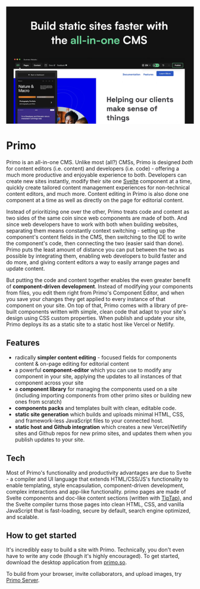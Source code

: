 ![screenshot](./screenshot.png)

# Primo
Primo is an all-in-one CMS. Unlike most (all?) CMSs, Primo is designed *both* for content editors (i.e. content) and developers (i.e. code) - offering a much more productive and enjoyable experience to both. Developers can create new sites instantly, modify their site one [Svelte](https://svelte.dev) component at a time, quickly create tailored content management experiences for non-technical content editors, and much more. Content editing in Primo is also done one component at a time as well as directly on the page for editorial content.

Instead of prioritizing one over the other, Primo treats code and content as two sides of the same coin since web components are made of both. And since web developers have to work with both when building websites, separating them means constantly context switching - setting up the component's content fields in the CMS, then switching to the IDE to write the component's code, then connecting the two (easier said than done). Primo puts the least amount of distance you can put between the two as possible by integrating them, enabling web developers to build faster and do more, and giving content editors a way to easily arrange pages and update content. 

But putting the code and content together enables the even greater benefit of **component-driven development**. Instead of modifying your components from files, you edit them right from Primo's Component Editor, and when you save your changes they get applied to every instance of that component on your site. On top of that, Primo comes with a library of pre-built components written with simple, clean code that adapt to your site's design using CSS custom properties. When publish and update your site, Primo deploys its as a static site to a static host like Vercel or Netlify. 

## Features
- radically **simpler content editing** - focused fields for components content & on-page editing for editorial content
- a powerful **component-editor** which you can use to modify any component in your site, applying the updates to all instances of that component across your site
- a **component library** for managing the  components used on a site (including importing components from other primo sites or building new ones from scratch)
- **components packs** and templates built with clean, editable code. 
- **static site generation** which builds and uploads minimal HTML, CSS, and framework-less JavaScript files to your connected host. 
- **static host and Github integration** which creates a new Vercel/Netlify sites and Github repos for new primo sites, and updates them when you publish updates to your site. 

## Tech
Most of Primo's functionality and productivity advantages are due to Svelte - a compiler and UI language that extends HTML/CSS/JS's functionality to enable templating, style encapsulation, component-driven development, complex interactions and app-like functionality. primo pages are made of Svelte components and doc-like content sections (written with [TipTap](https://tiptap.dev/)), and the Svelte compiler turns those pages into clean HTML, CSS, and vanilla JavaScript that is fast-loading, secure by default, search engine optimized, and scalable. 

## How to get started
It's incredibly easy to build a site with Primo. Technically, you don't even have to write any code (though it's highly encouraged). To get started, download the desktop application from [primo.so](https://primo.so).

To build from your browser, invite collaborators, and upload images, try [Primo Server](https://github.com/primodotso/primo-server).
